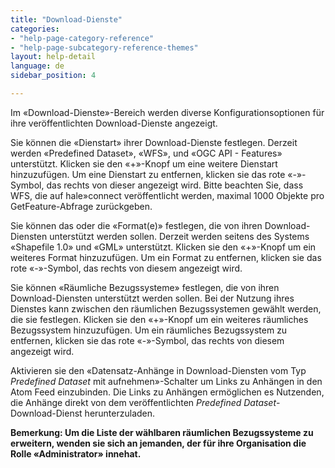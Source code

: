 ```yaml
---
title: "Download-Dienste"
categories:
- "help-page-category-reference"
- "help-page-subcategory-reference-themes"
layout: help-detail
language: de
sidebar_position: 4

---
```


Im &laquo;Download-Dienste&raquo;-Bereich werden diverse Konfigurationsoptionen für ihre veröffentlichten Download-Dienste angezeigt.

Sie können die &laquo;Dienstart&raquo; ihrer Download-Dienste festlegen. Derzeit werden &laquo;Predefined Dataset&raquo;, &laquo;WFS&raquo;, und  &laquo;OGC API - Features&raquo; unterstützt. Klicken sie den &laquo;+&raquo;-Knopf um eine weitere Dienstart hinzuzufügen. Um eine Dienstart zu entfernen, klicken sie das rote &laquo;-&raquo;-Symbol, das rechts von dieser angezeigt wird. Bitte beachten Sie, dass WFS, die auf hale»connect veröffentlicht werden, maximal 1000 Objekte pro GetFeature-Abfrage zurückgeben.

Sie können das oder die &laquo;Format(e)&raquo; festlegen, die von ihren Download-Diensten unterstützt werden sollen. Derzeit werden seitens des Systems &laquo;Shapefile 1.0&raquo; und &laquo;GML&raquo; unterstützt. Klicken sie den &laquo;+&raquo;-Knopf um ein weiteres Format hinzuzufügen. Um ein Format zu entfernen, klicken sie das rote &laquo;-&raquo;-Symbol, das rechts von diesem angezeigt wird.

Sie können &laquo;Räumliche Bezugssysteme&raquo; festlegen, die von ihren Download-Diensten unterstützt werden sollen. Bei der Nutzung ihres Dienstes kann zwischen den räumlichen Bezugssystemen gewählt werden, die sie festlegen. Klicken sie den &laquo;+&raquo;-Knopf um ein weiteres räumliches Bezugssystem hinzuzufügen. Um ein räumliches Bezugssystem zu entfernen, klicken sie das rote &laquo;-&raquo;-Symbol, das rechts von diesem angezeigt wird.

Aktivieren sie den &laquo;Datensatz-Anhänge in Download-Diensten vom Typ *Predefined Dataset* mit aufnehmen&raquo;-Schalter um Links zu Anhängen in den Atom Feed einzubinden. Die Links zu Anhängen ermöglichen es Nutzenden, die Anhänge direkt von dem veröffentlichten *Predefined Dataset*-Download-Dienst herunterzuladen.

**Bemerkung: Um die Liste der wählbaren räumlichen Bezugssysteme zu erweitern, wenden sie sich an jemanden, der für ihre Organisation die Rolle &laquo;Administrator&raquo; innehat.**